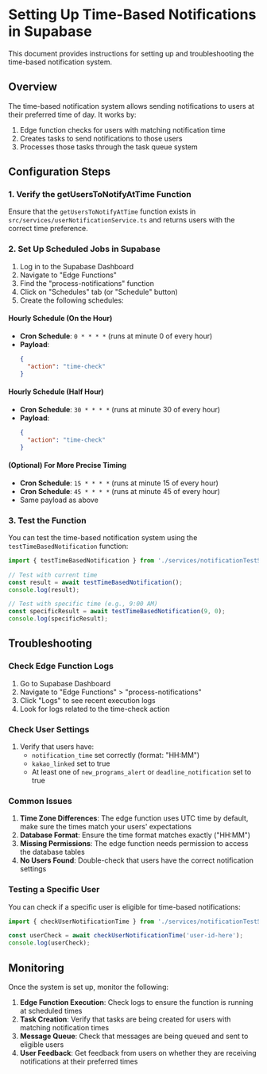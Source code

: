 # Setting Up Time-Based Notifications in Supabase

This document provides instructions for setting up and troubleshooting the time-based notification system.

## Overview

The time-based notification system allows sending notifications to users at their preferred time of day. It works by:

1. Edge function checks for users with matching notification time
2. Creates tasks to send notifications to those users
3. Processes those tasks through the task queue system

## Configuration Steps

### 1. Verify the getUsersToNotifyAtTime Function

Ensure that the `getUsersToNotifyAtTime` function exists in `src/services/userNotificationService.ts` and returns users with the correct time preference.

### 2. Set Up Scheduled Jobs in Supabase

1. Log in to the Supabase Dashboard
2. Navigate to "Edge Functions"
3. Find the "process-notifications" function
4. Click on "Schedules" tab (or "Schedule" button)
5. Create the following schedules:

#### Hourly Schedule (On the Hour)
- **Cron Schedule**: `0 * * * *` (runs at minute 0 of every hour)
- **Payload**:
  ```json
  {
    "action": "time-check"
  }
  ```

#### Hourly Schedule (Half Hour)
- **Cron Schedule**: `30 * * * *` (runs at minute 30 of every hour)
- **Payload**:
  ```json
  {
    "action": "time-check"
  }
  ```

#### (Optional) For More Precise Timing
- **Cron Schedule**: `15 * * * *` (runs at minute 15 of every hour)
- **Cron Schedule**: `45 * * * *` (runs at minute 45 of every hour)
- Same payload as above

### 3. Test the Function

You can test the time-based notification system using the `testTimeBasedNotification` function:

```typescript
import { testTimeBasedNotification } from './services/notificationTestService';

// Test with current time
const result = await testTimeBasedNotification();
console.log(result);

// Test with specific time (e.g., 9:00 AM)
const specificResult = await testTimeBasedNotification(9, 0);
console.log(specificResult);
```

## Troubleshooting

### Check Edge Function Logs
1. Go to Supabase Dashboard
2. Navigate to "Edge Functions" > "process-notifications"
3. Click "Logs" to see recent execution logs
4. Look for logs related to the time-check action

### Check User Settings
1. Verify that users have:
   - `notification_time` set correctly (format: "HH:MM")
   - `kakao_linked` set to true
   - At least one of `new_programs_alert` or `deadline_notification` set to true

### Common Issues
1. **Time Zone Differences**: The edge function uses UTC time by default, make sure the times match your users' expectations
2. **Database Format**: Ensure the time format matches exactly ("HH:MM")
3. **Missing Permissions**: The edge function needs permission to access the database tables
4. **No Users Found**: Double-check that users have the correct notification settings

### Testing a Specific User
You can check if a specific user is eligible for time-based notifications:

```typescript
import { checkUserNotificationTime } from './services/notificationTestService';

const userCheck = await checkUserNotificationTime('user-id-here');
console.log(userCheck);
```

## Monitoring

Once the system is set up, monitor the following:

1. **Edge Function Execution**: Check logs to ensure the function is running at scheduled times
2. **Task Creation**: Verify that tasks are being created for users with matching notification times
3. **Message Queue**: Check that messages are being queued and sent to eligible users
4. **User Feedback**: Get feedback from users on whether they are receiving notifications at their preferred times 